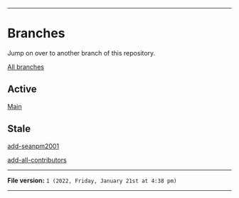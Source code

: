 
***

# Branches

Jump on over to another branch of this repository.

[All branches](https://github.com/seanpm2001/Raspberry-Pi-Network-Setup/branches/)

## Active

[Main](https://github.com/seanpm2001/Raspberry-Pi-Network-Setup/)

## Stale

[add-seanpm2001](https://github.com/seanpm2001/Raspberry-Pi-Network-Setup/tree/all-contributors/add-seanpm2001/)

[add-all-contributors](https://github.com/seanpm2001/Raspberry-Pi-Network-Setup/tree/all-contributors/add-all-contributors/)

***

**File version:** `1 (2022, Friday, January 21st at 4:38 pm)`

***

